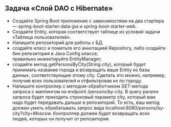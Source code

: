 ## Задача «Слой DAO c Hibernate» ##


- Создайте Spring Boot приложение с зависимостями на два стартера — spring-boot-starter-data-jpa и spring-boot-starter-web.  
- Создайте Entity, которая соответствует таблице из условий задачи «Таблица пользователей».  
- Напишите репозиторий для работы с БД.  
- создайте класс и пометьте его аннотацией Repository, либо создайте бин репозитория в Java Config классе;  
правильно инжектируйте EntityManager;
- создайте метод getPersonsByCity(String city), который будет принимать название города и возвращать ваше Entity из базы данных, соответствующие этому city. Сделать это можно, например, получив всех пользователей и отфильтровав их по городу.  
- Напишите контроллер с методом-обработчиком GET-метода запроса с маппингом на endpoint /persons/by-city. В query params запроса будет приходить строковый параметр city, который вам надо будет передавать дальше в репозиторий. То есть, ваш метод должен уметь обрабатывать запрос вида localhost:8080/persons/by-city?city=Moscow. Контроллер должен будет возвращать всех людей, которых он получит от репозитория.  